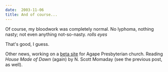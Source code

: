 ```yaml
---
date:  2003-11-06
title: And of course...
---
```

Of course, my bloodwork was completely normal.  No lyphoma, nothing nasty; not even anything not-so-nasty.  *rolls eyes*


That's good, I guess.

Other news, working on a <a href="http://students.washington.edu/bribera/agape/">beta site</a> for Agape Presbyterian church.  Reading <i>House Made of Dawn</i> (again) by N. Scott Momaday (see the previous post, as well).
